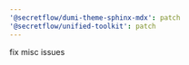 ```yaml
---
'@secretflow/dumi-theme-sphinx-mdx': patch
'@secretflow/unified-toolkit': patch
---
```


fix misc issues
